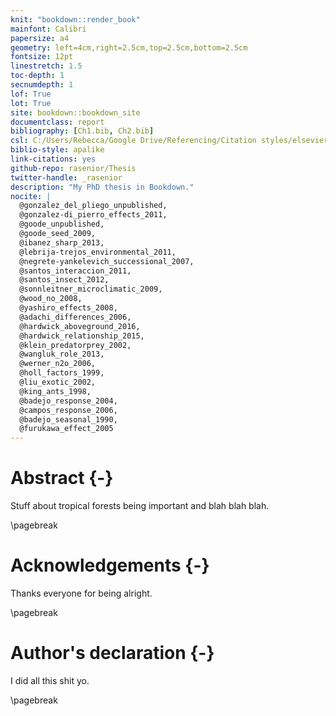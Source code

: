 ```yaml
---
knit: "bookdown::render_book"
mainfont: Calibri
papersize: a4
geometry: left=4cm,right=2.5cm,top=2.5cm,bottom=2.5cm
fontsize: 12pt
linestretch: 1.5
toc-depth: 1
secnumdepth: 1
lof: True
lot: True
site: bookdown::bookdown_site
documentclass: report
bibliography: [Ch1.bib, Ch2.bib]
csl: C:/Users/Rebecca/Google Drive/Referencing/Citation styles/elsevier-harvard.csl
biblio-style: apalike
link-citations: yes
github-repo: rasenior/Thesis
twitter-handle: _rasenior
description: "My PhD thesis in Bookdown."
nocite: |
  @gonzalez_del_pliego_unpublished,
  @gonzalez-di_pierro_effects_2011,
  @goode_unpublished,
  @goode_seed_2009,
  @ibanez_sharp_2013,
  @lebrija-trejos_environmental_2011,
  @negrete-yankelevich_successional_2007,
  @santos_interaccion_2011,
  @santos_insect_2012,
  @sonnleitner_microclimatic_2009,
  @wood_no_2008,
  @yashiro_effects_2008,
  @adachi_differences_2006,
  @hardwick_aboveground_2016,
  @hardwick_relationship_2015,
  @klein_predatorprey_2002,
  @wangluk_role_2013,
  @werner_n2o_2006,
  @holl_factors_1999,
  @liu_exotic_2002,
  @king_ants_1998,
  @badejo_response_2004,
  @campos_response_2006,
  @badejo_seasonal_1990,
  @furukawa_effect_2005
---
```


# Abstract {-}

Stuff about tropical forests being important and blah blah blah.

\pagebreak

# Acknowledgements {-}

Thanks everyone for being alright.

\pagebreak

# Author's declaration {-}

I did all this shit yo.

\pagebreak

